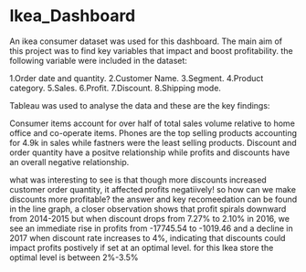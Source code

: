 # Ikea_Dashboard

An ikea consumer dataset was used for this dashboard. The main aim of this project was to find key variables that impact and boost profitability. the following variable were included in the dataset:

1.Order date and quantity. 2.Customer Name. 3.Segment. 4.Product category. 5.Sales. 6.Profit. 7.Discount. 8.Shipping mode.

Tableau was used to analyse the data and these are the key findings:

Consumer items account for over half of total sales volume relative to home office and co-operate items. Phones are the top selling products accounting for 4.9k in sales while fastners were the least selling products. Discount and order quantity have a positve relationship while profits and discounts have an overall negative relationship.

what was interesting to see is that though more discounts increased customer order quantity, it affected profits negatiively! so how can we make discounts more profitable? the answer and key recomeedation can be found in the line graph, a closer observation shows that profit spirals downward from 2014-2015 but when discount drops from 7.27% to 2.10% in 2016, we see an immediate rise in profits from -17745.54 to -1019.46 and a decline in 2017 when discount rate increases to 4%, indicating that discounts could impact profits postively if set at an optimal level. for this Ikea store the optimal level is between 2%-3.5%

